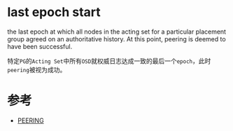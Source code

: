 last epoch start
================
the last epoch at which all nodes in the acting set for a particular placement group agreed on an authoritative history. At this point, peering is deemed to have been successful.

特定`PG`的`Acting Set`中所有`OSD`就权威日志达成一致的最后一个`epoch`，此时`peering`被视为成功。

# 参考
 * [PEERING](https://docs.ceph.com/en/latest/dev/peering/)
